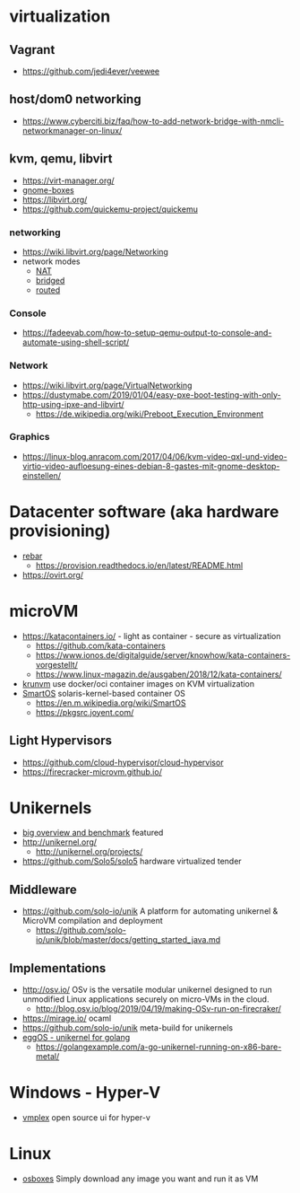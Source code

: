# virtualization

## Vagrant

* https://github.com/jedi4ever/veewee

## host/dom0 networking

* https://www.cyberciti.biz/faq/how-to-add-network-bridge-with-nmcli-networkmanager-on-linux/

## kvm, qemu, libvirt

* https://virt-manager.org/
* [gnome-boxes](https://help.gnome.org/users/gnome-boxes/stable/)
* https://libvirt.org/
* https://github.com/quickemu-project/quickemu

### networking

* https://wiki.libvirt.org/page/Networking
* network modes
  + [NAT](https://fabianlee.org/2019/05/26/kvm-creating-a-guest-vm-on-a-nat-network/)
  + [bridged](https://fabianlee.org/2019/04/01/kvm-creating-a-bridged-network-with-netplan-on-ubuntu-bionic/)
  + [routed](https://fabianlee.org/2019/06/05/kvm-creating-a-guest-vm-on-a-network-in-routed-mode/)

### Console

* https://fadeevab.com/how-to-setup-qemu-output-to-console-and-automate-using-shell-script/

### Network

* https://wiki.libvirt.org/page/VirtualNetworking
* https://dustymabe.com/2019/01/04/easy-pxe-boot-testing-with-only-http-using-ipxe-and-libvirt/
  + https://de.wikipedia.org/wiki/Preboot_Execution_Environment

### Graphics

* https://linux-blog.anracom.com/2017/04/06/kvm-video-qxl-und-video-virtio-video-aufloesung-eines-debian-8-gastes-mit-gnome-desktop-einstellen/



# Datacenter software (aka hardware provisioning)

* [rebar](https://rebar.digital/)
  + https://provision.readthedocs.io/en/latest/README.html
* https://ovirt.org/


# microVM

* https://katacontainers.io/ - light as container - secure as virtualization
  + https://github.com/kata-containers
  + https://www.ionos.de/digitalguide/server/knowhow/kata-containers-vorgestellt/
  + https://www.linux-magazin.de/ausgaben/2018/12/kata-containers/
* [krunvm](https://github.com/containers/krunvm) use docker/oci container images on KVM virtualization
* [SmartOS](https://www.joyent.com/smartos) solaris-kernel-based container OS
  + https://en.m.wikipedia.org/wiki/SmartOS
  + https://pkgsrc.joyent.com/

## Light Hypervisors

* https://github.com/cloud-hypervisor/cloud-hypervisor
* https://firecracker-microvm.github.io/

# Unikernels

* [big overview and benchmark](https://github.com/cetic/unikernels) featured
* http://unikernel.org/
  + http://unikernel.org/projects/
* https://github.com/Solo5/solo5 hardware virtualized tender

## Middleware

* https://github.com/solo-io/unik A platform for automating unikernel & MicroVM compilation and deployment
  + https://github.com/solo-io/unik/blob/master/docs/getting_started_java.md

## Implementations

* http://osv.io/ OSv is the versatile modular unikernel designed to run unmodified Linux applications securely on micro-VMs in the cloud. 
  + http://blog.osv.io/blog/2019/04/19/making-OSv-run-on-firecraker/
* https://mirage.io/ ocaml
* https://github.com/solo-io/unik meta-build for unikernels
* [eggOS - unikernel for golang](https://github.com/icexin/eggos)
  + https://golangexample.com/a-go-unikernel-running-on-x86-bare-metal/

# Windows - Hyper-V

* [vmplex](https://github.com/0xf005ba11/vmplex-ws) open source ui for hyper-v

# Linux

* [osboxes](https://www.osboxes.org/) Simply download any image you want and run it as VM
